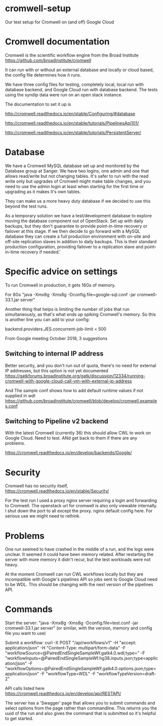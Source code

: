 # cromwell-setup
Our test setup for Cromwell on (and off) Google Cloud

# Cromwell documentation
Cromwell is the scientific workflow engine from the Broad Institute https://github.com/broadinstitute/cromwell

It can run with or without an external database and locally or cloud based, the config file determines how it runs.

We have three config files for testing, completely local, local run with database backend, and Google Cloud run with database backend. The tests using the syndip data were run on an open stack instance.

The documentation to set it up is

http://cromwell.readthedocs.io/en/stable/Configuring/#database

http://cromwell.readthedocs.io/en/stable/tutorials/PipelinesApi101/

http://cromwell.readthedocs.io/en/stable/tutorials/PersistentServer/

# Database

We have a Cromwell MySQL database set up and monitored by the Database group at Sanger. We have two logins, one admin and one that allows read/write but not changing tables. It's safer to run with the read write only but upgrades of Cromwell might make table changes, and you need to use the admin login at least when starting for the first time or upgrading as it makes it's own tables.

They can make us a more heavy duty database if we decided to use this beyond the test runs. 

As a temporary solution we have a test/development database to explore moving the database component out of OpenStack.  Set up with daily backups, but they don't guarantee to provide point-in-time recovery or failover at this stage.  If we then decide to go forward with a MySQL database they can create a full production environment with on-site and off-site replication slaves in addition to daily backups.  This is their standard production configuration, providing failover to a replication slave and point-in-time recovery if needed.'

# Specific advice on settings

To run Cromwell in production, it gets 16Gs of memory. 

For 8Gs "java -Xmx8g -Xms8g  -Dconfig.file=google-sql.conf -jar cromwell-33.1.jar server"

Another thing that helps is limiting the number of jobs that run simultaneously, as that's what ends up spiking Cromwell's memory. So this is another line you can add to your config:

backend.providers.JES.concurrent-job-limit = 500

From Google meeting October 2018, 3 suggestions

## Switching to internal IP address
Better security, and you don't run out of quota, there's no need for external IP addresses, but this option is not yet documented 
https://gatkforums.broadinstitute.org/gatk/discussion/12334/running-cromwell-with-google-cloud-call-vm-with-external-ip-address

And
The sample conf shows how to add default runtime values if not supplied in wdl
https://github.com/broadinstitute/cromwell/blob/develop/cromwell.examples.conf

## Switching to Pipeline v2 backend
With the latest Cromwell (currently 36) this should allow CWL to work on Google Cloud. Need to test. ANd get back to them if there are any problems.

https://cromwell.readthedocs.io/en/develop/backends/Google/



# Security

Cromwell has no security itself, https://cromwell.readthedocs.io/en/stable/Security/

For the test run I used a proxy nginx server requiring a login and forwarding to Cromwell. 
The openstack url for cromwell is also only viewable internally. 
I shut down the port to all except the proxy. nginx default config here. For serious use we might need to rethink.

# Problems

One run seemed to have crashed in the middle of a run, and the logs were unclear. It seemed it could have been memory related. After restarting the server with more memory it didn't recur, but the test workloads were not heavy.

At the moment Cromwell can run CWL workflows locally but they are incompatible with Google's pipelines API so jobs sent to Google Cloud need to be WDL. This should be changing with the next version of the pipelines API. 

# Commands

Start the server:
"java -Xmx8g -Xms8g  -Dconfig.file=test.conf -jar cromwell-33.1.jar server" (or similar, with the version, memory and config file you want to use)

Submit a workflow: 
 curl -X POST "<ip address>/api/workflows/v1" -H  "accept: application/json" -H  "Content-Type: multipart/form-data" -F "workflowSource=@PairedEndSingleSampleWf.gatk4.0.wdl;type=" -F "workflowInputs=@PairedEndSingleSampleWf.hg38.inputs.json;type=application/json" -F "workflowOptions=@PairedEndSingleSampleWf.gatk4.0.options.json;type=application/json" -F "workflowType=WDL" -F "workflowTypeVersion=draft-2"
  
 API calls listed here https://cromwell.readthedocs.io/en/develop/api/RESTAPI/
 
 The server has a 'Swagger' page that allows you to submit commands and select options from the page rather than commandline. This returns you the uuid of the run and also gives the command that is submitted so it's helpful to get started.




